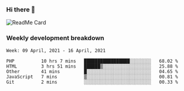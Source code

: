 ### Hi there 👋

<!--
**itzcy/itzcy** is a ✨ _special_ ✨ repository because its `README.md` (this file) appears on your GitHub profile.

Here are some ideas to get you started:

- 🔭 I’m currently working on ...
- 🌱 I’m currently learning ...
- 👯 I’m looking to collaborate on ...
- 🤔 I’m looking for help with ...
- 💬 Ask me about ...
- 📫 How to reach me: ...
- 😄 Pronouns: ...
- ⚡ Fun fact: ...
-->
![ReadMe Card](https://github-readme-stats.vercel.app/api?username=itzcy&show_icons=true&title_color=2d3198&icon_color=797cb8&text_color=24292e&bg_color=f6f8fa)

### Weekly development breakdown
<!--START_SECTION:waka-->
```text
Week: 09 April, 2021 - 16 April, 2021

PHP          10 hrs 7 mins   █████████████████░░░░░░░░   68.02 % 
HTML         3 hrs 51 mins   ██████▒░░░░░░░░░░░░░░░░░░   25.88 % 
Other        41 mins         █░░░░░░░░░░░░░░░░░░░░░░░░   04.65 % 
JavaScript   7 mins          ▒░░░░░░░░░░░░░░░░░░░░░░░░   00.81 % 
Git          2 mins          ░░░░░░░░░░░░░░░░░░░░░░░░░   00.33 % 
```
<!--END_SECTION:waka-->
